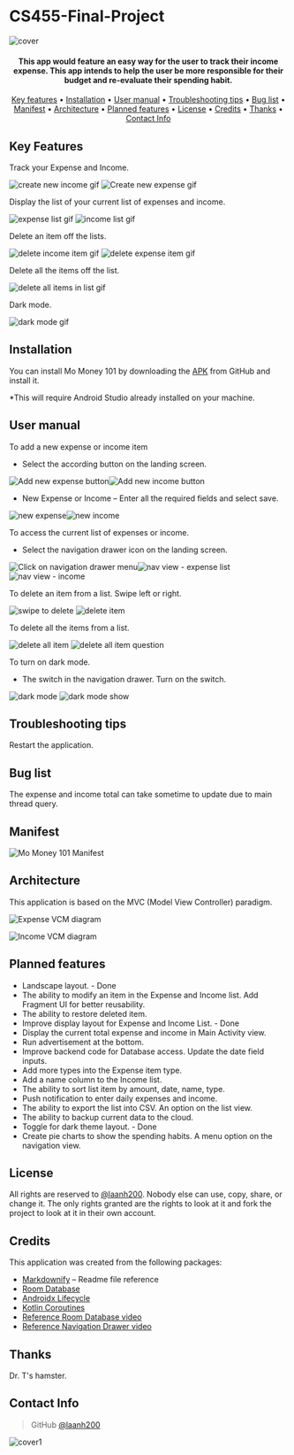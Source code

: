 # CS455-Final-Project
![cover](https://user-images.githubusercontent.com/79466152/114063294-b1596500-9855-11eb-9806-6b5630f2fe98.png)

<h4 align="center">This app would feature an easy way for the user to track their income expense. This app intends to help the user be more responsible for their budget and re-evaluate their spending habit.</h4>

<p align="center">
  <a href="#key-features">Key features</a> •
  <a href="#installation">Installation</a> •
  <a href="#user-manual">User manual</a> •
  <a href="#troubleshooting-tips">Troubleshooting tips</a> •
  <a href="#bug-list">Bug list</a> •
  <a href="#manifest">Manifest</a> •
  <a href="#architecture">Architecture</a> •
  <a href="#planned-features">Planned features</a> •
  <a href="#license">License</a> •
  <a href="#credits">Credits</a> •
  <a href="#thanks">Thanks</a> •
  <a href="#contact-info">Contact Info</a>
</p>

## Key Features
Track your Expense and Income.

![create new income gif](https://user-images.githubusercontent.com/79466152/114067151-b7514500-9859-11eb-968d-a2ab79f0e78a.gif)
![Create new expense gif](https://user-images.githubusercontent.com/79466152/114067157-bae4cc00-9859-11eb-801a-c3e89254208f.gif)

  
Display the list of your current list of expenses and income.

![expense list gif](https://user-images.githubusercontent.com/79466152/114067305-ea93d400-9859-11eb-914d-c8ce185507a9.gif)
![income list gif](https://user-images.githubusercontent.com/79466152/114067312-ebc50100-9859-11eb-9966-f6e5bb7e1529.gif)

  
Delete an item off the lists.

![delete income item gif](https://user-images.githubusercontent.com/79466152/114766013-1e23a200-9d23-11eb-9f3e-76bd1116c2f9.gif)
![delete expense item gif](https://user-images.githubusercontent.com/79466152/114766018-1ebc3880-9d23-11eb-8039-a0fc7c822bbd.gif)


Delete all the items off the list.

![delete all items in list gif](https://user-images.githubusercontent.com/79466152/114633264-756f3700-9c7d-11eb-824c-acf59e32a4b7.gif)


Dark mode.

![dark mode gif](https://user-images.githubusercontent.com/79466152/114291715-c812de00-9a46-11eb-9a6a-76b9f0157bec.gif)


## Installation

You can install Mo Money 101 by downloading the [APK](https://github.com/laanh200/CS455-Final-Project/releases/) from GitHub and install it.

*This will require Android Studio already installed on your machine.

## User manual
To add a new expense or income item
* Select the according button on the landing screen.

![Add new expense button](https://user-images.githubusercontent.com/79466152/114067853-83c2ea80-985a-11eb-939e-099a38507e65.png)![Add new income button](https://user-images.githubusercontent.com/79466152/114067864-858cae00-985a-11eb-9ee6-7db2996d61e0.png)


* New Expense or Income – Enter all the required fields and select save.

![new expense](https://user-images.githubusercontent.com/79466152/114068109-c389d200-985a-11eb-88d1-ed6df7bb077f.PNG)![new income](https://user-images.githubusercontent.com/79466152/114068113-c5539580-985a-11eb-957f-169021fa2028.PNG)

To access the current list of expenses or income.
* Select the navigation drawer icon on the landing screen.

![Click on navigation drawer menu](https://user-images.githubusercontent.com/79466152/114068227-ed42f900-985a-11eb-8481-10e284aac1b9.png)![nav view - expense list](https://user-images.githubusercontent.com/79466152/114068246-f3d17080-985a-11eb-9c86-4ce5df6bb856.png)![nav view - income](https://user-images.githubusercontent.com/79466152/114068256-f633ca80-985a-11eb-8313-5c4fa55ec26f.png)

To delete an item from a list. Swipe left or right.

![swipe to delete](https://user-images.githubusercontent.com/79466152/114291754-1627e180-9a47-11eb-898e-4146c6332bde.png)
![delete item](https://user-images.githubusercontent.com/79466152/114327670-3adb9200-9af7-11eb-9f5d-868459e42564.PNG)

To delete all the items from a list.

![delete all item](https://user-images.githubusercontent.com/79466152/114633330-90da4200-9c7d-11eb-8b4d-6317d2cc5dac.PNG)
![delete all item question](https://user-images.githubusercontent.com/79466152/114633336-920b6f00-9c7d-11eb-82ef-ad227d9ef7ef.PNG)


To turn on dark mode. 
* The switch in the navigation drawer. Turn on the switch.

![dark mode](https://user-images.githubusercontent.com/79466152/114291737-fa244000-9a46-11eb-97b1-0376864b9cc0.PNG)
![dark mode show](https://user-images.githubusercontent.com/79466152/114327734-78401f80-9af7-11eb-9932-daff3d5d49ba.PNG)

## Troubleshooting tips

Restart the application.

## Bug list

The expense and income total can take sometime to update due to main thread query.

## Manifest

![Mo Money 101 Manifest](https://user-images.githubusercontent.com/79466152/114445715-a2442100-9b8d-11eb-9ff5-480448febdee.png)


## Architecture

This application is based on the MVC (Model View Controller) paradigm.

![Expense VCM diagram](https://user-images.githubusercontent.com/79466152/114067565-3181c980-985a-11eb-84a9-92cef9b7ad20.jpg)

![Income VCM diagram](https://user-images.githubusercontent.com/79466152/114067595-3a729b00-985a-11eb-9c4f-2775f5b946b0.jpg)


## Planned features
*	Landscape layout. - Done
*	The ability to modify an item in the Expense and Income list. Add Fragment UI for better reusability.
*	The ability to restore deleted item.
*	Improve display layout for Expense and Income List. - Done
*	Display the current total expense and income in Main Activity view.
*	Run advertisement at the bottom.
*	Improve backend code for Database access. Update the date field inputs.
*	Add more types into the Expense item type.
*	Add a name column to the Income list.
*	The ability to sort list item by amount, date, name, type.
*	Push notification to enter daily expenses and income.
*	The ability to export the list into CSV. An option on the list view.
*	The ability to backup current data to the cloud.
*	Toggle for dark theme layout. - Done
*	Create pie charts to show the spending habits. A menu option on the navigation view.

## License
All rights are reserved to [@laanh200]( https://github.com/laanh200). Nobody else can use, copy, share, or change it. The only rights granted are the rights to look at it and fork the project to look at it in their own account. 

## Credits
This application was created from the following packages:
- [Markdownify](https://github.com/amitmerchant1990/electron-markdownify) – Readme file reference
-	[Room Database](https://developer.android.com/reference/android/arch/persistence/room/RoomDatabase)
-	[Androidx Lifecycle](https://developer.android.com/jetpack/androidx/releases/lifecycle)
-	[Kotlin Coroutines](https://developer.android.com/kotlin/coroutines)
-	[Reference Room Database video](https://www.youtube.com/watch?v=lwAvI3WDXBY)
-	[Reference Navigation Drawer video](https://www.youtube.com/watch?v=do4vb0MdLFY)

## Thanks
Dr. T's hamster.

## Contact Info
>GitHub [@laanh200]( https://github.com/laanh200)

![cover1](https://user-images.githubusercontent.com/79466152/114063330-bae2cd00-9855-11eb-93b0-993b6e1c492e.png)
